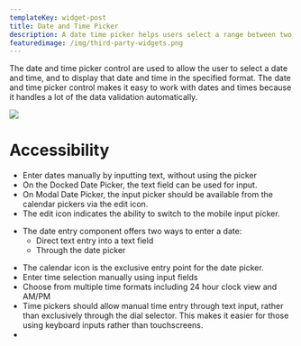 ```yaml
---
templateKey: widget-post
title: Date and Time Picker
description: A date time picker helps users select a range between two dates and times.
featuredimage: /img/third-party-widgets.png
---
```

The date and time picker control are used to allow the user to select a date and time, and to display that date and time in the specified format. The date and time picker control makes it easy to work with dates and times because it handles a lot of the data validation automatically.

![](/img/date-time-picker.png)

# **Accessibility**

* Enter dates manually by inputting text, without using the picker
* On the Docked Date Picker, the text field can be used for input.
* On Modal Date Picker, the input picker should be available from the calendar pickers via the edit icon.
* The edit icon indicates the ability to switch to the mobile input picker.
- The date entry component offers two ways to enter a date:
    - Direct text entry into a text field
    - Through the date picker
* The calendar icon is the exclusive entry point for the date picker.
* Enter time selection manually using input fields
* Choose from multiple time formats including 24 hour clock view and AM/PM
* Time pickers should allow manual time entry through text input, rather than exclusively through the dial selector. This makes it easier for those using keyboard inputs rather than touchscreens. 
* 
